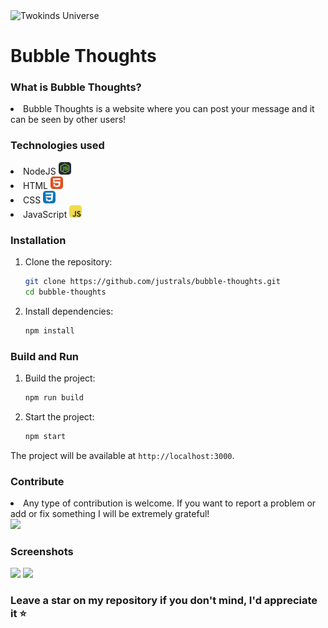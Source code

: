 <img alt="Twokinds Universe" src="https://bubble-thoughts.justrals.tech/favicon.ico" width="50px" height="50px"/>
<h1>Bubble Thoughts</h1>
<h3>What is Bubble Thoughts?</h2>
<li>Bubble Thoughts is a website where you can post your message and it can be seen by other users!</li>
<h3>Technologies used</h2>
<li>NodeJS <img width="20px" src="https://github.com/tandpfun/skill-icons/raw/main/icons/NodeJS-Dark.svg" alt="NodeJS Icon" /></li>
<li>HTML <img width="20px" src="https://github.com/tandpfun/skill-icons/raw/main/icons/HTML.svg" alt="HTML Icon" /></li>
<li>CSS <img width="20px" src="https://github.com/tandpfun/skill-icons/raw/main/icons/CSS.svg" alt="CSS Icon" /></li>
<li>JavaScript <img width="20px" src="https://github.com/tandpfun/skill-icons/raw/main/icons/JavaScript.svg" alt="JS Icon" /></li>

<h3>Installation</h3>

1. Clone the repository:

   ```bash
   git clone https://github.com/justrals/bubble-thoughts.git
   cd bubble-thoughts
   ```

2. Install dependencies:

   ```bash
   npm install
   ```

<h3>Build and Run</h3>

1. Build the project:

   ```bash
   npm run build
   ```

2. Start the project:

   ```bash
   npm start
   ```

The project will be available at `http://localhost:3000`.

<h3>Contribute</h3>
<li>Any type of contribution is welcome. If you want to report a problem or add or fix something I will be extremely grateful!</li>
<a href="https://github.com/justrals/twokinds-universe-website/graphs/contributors">
  <img src="https://contrib.rocks/image?repo=justrals/bubble-thoughts" style="height:50px"/>
</a>

<h3>Screenshots</h3>
<img src="https://github.com/user-attachments/assets/8f1c1cee-b08f-4174-a7bc-c0f0a0225d0c" style="height:200px;"/> <img src="https://github.com/user-attachments/assets/87505952-c2bb-4f81-be04-31b4cf487721" style="height:200px;"/>

<h3>Leave a star on my repository if you don't mind, I'd appreciate it ⭐️</h3>
